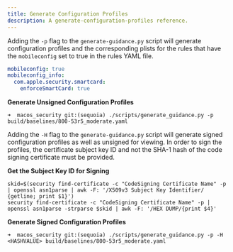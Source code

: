```yaml
---
title: Generate Configuration Profiles
description: A generate-configuration-profiles reference.
---
```


Adding the `-p` flag to the `generate-guidance.py` script will generate configuration profiles and the corresponding plists for the rules that have the `mobileconfig` set to true in the rules YAML file.

```yaml
mobileconfig: true
mobileconfig_info:
  com.apple.security.smartcard:
    enforceSmartCard: true
```

**Generate Unsigned Configuration Profiles**

```
➜  macos_security git:(sequoia) ./scripts/generate_guidance.py -p build/baselines/800-53r5_moderate.yaml
```

Adding the `-H` flag to the `generate-guidance.py` script will generate signed configuration profiles as well as unsigned for viewing. In order to sign the profiles, the certificate subject key ID and not the SHA-1 hash of the code signing certificate must be provided.

**Get the Subject Key ID for Signing**

```
skid=$(security find-certificate -c "CodeSigning Certificate Name" -p | openssl asn1parse | awk -F: '/X509v3 Subject Key Identifier/ {getline; print $1}')
security find-certificate -c "CodeSigning Certificate Name" -p | openssl asn1parse -strparse $skid | awk -F: '/HEX DUMP/{print $4}'
```

**Generate Signed Configuration Profiles**

```
➜  macos_security git:(sequoia) ./scripts/generate_guidance.py -p -H <HASHVALUE> build/baselines/800-53r5_moderate.yaml
```
